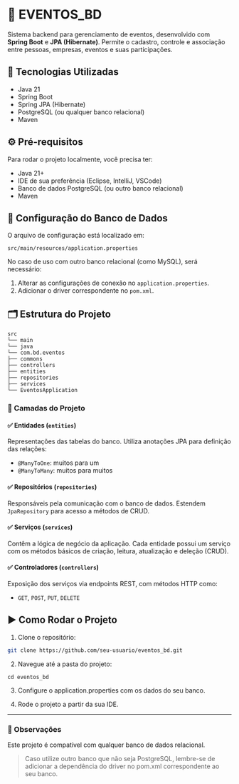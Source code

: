 # 📅 EVENTOS_BD

Sistema backend para gerenciamento de eventos, desenvolvido com **Spring Boot** e **JPA (Hibernate)**. Permite o cadastro, controle e associação entre pessoas, empresas, eventos e suas participações.

## 🚀 Tecnologias Utilizadas
- Java 21
- Spring Boot
- Spring JPA (Hibernate)
- PostgreSQL (ou qualquer banco relacional)
- Maven

## ⚙️ Pré-requisitos

Para rodar o projeto localmente, você precisa ter:

- Java 21+
- IDE de sua preferência (Eclipse, IntelliJ, VSCode)
- Banco de dados PostgreSQL (ou outro banco relacional)
- Maven

## 🔧 Configuração do Banco de Dados

O arquivo de configuração está localizado em:
```
src/main/resources/application.properties
```

No caso de uso com outro banco relacional (como MySQL), será necessário:

1. Alterar as configurações de conexão no `application.properties`.
2. Adicionar o driver correspondente no `pom.xml`.

## 🗂️ Estrutura do Projeto
```
src
└── main
└── java
└── com.bd.eventos
├── commons
├── controllers 
├── entities
├── repositories
├── services
└── EventosApplication
```

### 📌 Camadas do Projeto

#### ✅ Entidades (`entities`)
Representações das tabelas do banco. Utiliza anotações JPA para definição das relações:
- `@ManyToOne`: muitos para um
- `@ManyToMany`: muitos para muitos

#### ✅ Repositórios (`repositories`)
Responsáveis pela comunicação com o banco de dados. Estendem `JpaRepository` para acesso a métodos de CRUD.

#### ✅ Serviços (`services`)
Contêm a lógica de negócio da aplicação. Cada entidade possui um serviço com os métodos básicos de criação, leitura, atualização e deleção (CRUD).

#### ✅ Controladores (`controllers`)
Exposição dos serviços via endpoints REST, com métodos HTTP como:
- `GET`, `POST`, `PUT`, `DELETE`

## ▶️ Como Rodar o Projeto

1. Clone o repositório:
```bash
git clone https://github.com/seu-usuario/eventos_bd.git
```
2. Navegue até a pasta do projeto:
```
cd eventos_bd
```
3. Configure o application.properties com os dados do seu banco.

4. Rode o projeto a partir da sua IDE. 

---

### 📝 Observações
Este projeto é compatível com qualquer banco de dados relacional.

> Caso utilize outro banco que não seja PostgreSQL, lembre-se de adicionar a dependência do driver no pom.xml correspondente ao seu banco.